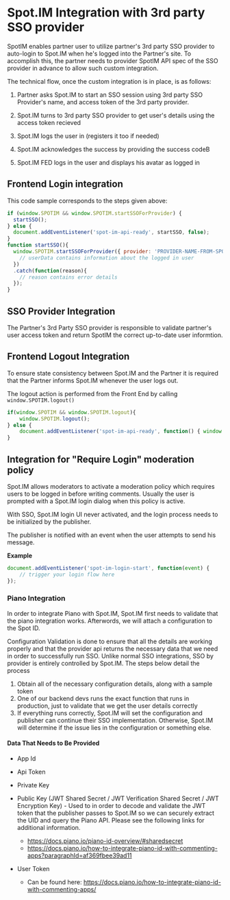 
# Spot.IM Integration with 3rd party SSO provider


SpotIM enables partner user to utilize partner's 3rd party SSO provider to auto-login to Spot.IM when he's logged into the Partner's site.
To accomplish this, the partner needs to provider SpotIM API spec of the SSO provider in advance to allow such custom integration.

The technical flow, once the custom integration is in place, is as follows:

1.  Partner asks Spot.IM to start an SSO session using 3rd party SSO Provider's name, and access token of the 3rd party provider.

2. Spot.IM turns to 3rd party SSO provider to get user's details using the access token recieved

3. Spot.IM logs the user in (registers it too if needed)

4. Spot.IM acknowledges the success by providing the success codeB

5. Spot.IM FED logs in the user and displays his avatar as logged in

## Frontend Login integration
This code sample corresponds to the steps given above:
```javascript
if (window.SPOTIM && window.SPOTIM.startSSOForProvider) {
  startSSO();
} else {
  document.addEventListener('spot-im-api-ready', startSSO, false);
}
function startSSO(){
  window.SPOTIM.startSSOForProvider({ provider: 'PROVIDER-NAME-FROM-SPOTIM', token: token }).then(function(userData) {
    // userData contains information about the logged in user
  })
  .catch(function(reason){
    // reason contains error details
  });
}
```
## SSO Provider Integration
The Partner's 3rd Party SSO provider is responsible to validate partner's user access token and return SpotIM the correct
up-to-date user informtion.


## Frontend Logout Integration

To ensure state consistency between Spot.IM and the Partner it is required that the Partner informs Spot.IM whenever the user logs out.

The logout action is performed from the Front End by calling  `window.SPOTIM.logout()`

```javascript
if(window.SPOTIM && window.SPOTIM.logout){
    window.SPOTIM.logout();
} else {
    document.addEventListener('spot-im-api-ready', function() { window.SPOTIM.logout(); }, false);
}
```

## Integration for "Require Login" moderation policy

Spot.IM allows moderators to activate a moderation policy which requires users to be logged in before writing comments.
Usually the user is prompted with a Spot.IM login dialog when this policy is active.

With SSO, Spot.IM login UI never activated, and the login process needs to be initialized by the publisher.

The publisher is notified with an event when the user attempts to send his message.


**Example**
```javascript
document.addEventListener('spot-im-login-start', function(event) {
    // trigger your login flow here
});
```
### Piano Integration
In order to integrate Piano with Spot.IM, Spot.IM first needs to validate that the piano integration works. Afterwords, we will attach a configuration to the Spot ID.

Configuration Validation is done to ensure that all the details are working properly and that the provider api returns the necessary data that we need in order to successfully run SSO. Unlike normal SSO integrations, SSO by provider is entirely controlled by Spot.IM. The steps below detail the process

1. Obtain all of the necessary configuration details, along with a sample token
2. One of our backend devs runs the exact function that runs in production, just to validate that we get the user details correctly
3. If everything runs correctly, Spot.IM will set the configuration and publisher can continue their SSO implementation. Otherwise, Spot.IM will determine if the issue lies in the configuration or something else. 

#### Data That Needs to Be Provided
* App Id
* Api Token
* Private Key
* Public Key (JWT Shared Secret / JWT Verification Shared Secret / JWT Encryption Key) - Used to in order to decode and validate the JWT token that the publisher passes to Spot.IM so we can securely extract the UID and query the Piano API. Please see the following links for additional information.
  * https://docs.piano.io/piano-id-overview/#sharedsecret
  * https://docs.piano.io/how-to-integrate-piano-id-with-commenting-apps?paragraphId=af369fbee39ad11

* User Token 
  * Can be found here: https://docs.piano.io/how-to-integrate-piano-id-with-commenting-apps/
